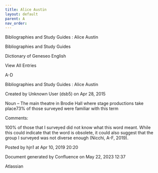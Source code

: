 ```yaml
---
title: Alice Austin
layout: default
parent: A
nav_order:
---
```


Bibliographies and Study Guides : Alice Austin

Bibliographies and Study Guides

Dictionary of Geneseo English

View All Entries

A-D

Bibliographies and Study Guides : Alice Austin

Created by  Unknown User (dsb5) on Apr 28, 2015

Noun – The main theatre in Brodie Hall where stage productions take place73% of those surveyed were familiar with this term

Comments:

100% of those that I surveyed did not know what this word meant. While this could indicate that the word is obsolete, it could also suggest that the group I surveyed was not diverse enough (Nicchi, A-F, 2019). 

Posted by hjn1 at Apr 10, 2019 20:20

Document generated by Confluence on May 22, 2023 12:37

Atlassian

